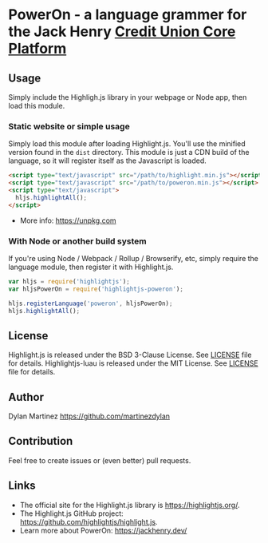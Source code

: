 # PowerOn - a language grammer for the Jack Henry [Credit Union Core Platform](https://www.jackhenry.com/what-we-offer/operations/core-platforms/credit-union-core-platform)

## Usage
Simply include the Highligh.js library in your webpage or Node app, then load this module.

### Static website or simple usage
Simply load this module after loading Highlight.js. You'll use the minified version found in the `dist` directory. This module is just a CDN build of the language, so it will register itself as the Javascript is loaded.

```html
<script type="text/javascript" src="/path/to/highlight.min.js"></script>
<script type="text/javascript" src="/path/to/poweron.min.js"></script>
<script type="text/javascript">
  hljs.highlightAll();
</script>
```

- More info: <https://unpkg.com>

### With Node or another build system
If you're using Node / Webpack / Rollup / Browserify, etc, simply require the language module, then register it with Highlight.js.

```javascript
var hljs = require('highlightjs');
var hljsPowerOn = require('highlightjs-poweron');

hljs.registerLanguage('poweron', hljsPowerOn);
hljs.highlightAll();
```

## License
Highlight.js is released under the BSD 3-Clause License. See [LICENSE](https://github.com/highlightjs/highlight.js/blob/main/LICENSE) file for details.
Highlightjs-luau is released under the MIT License. See [LICENSE](/LICENSE.md) file for details.

## Author
Dylan Martinez <https://github.com/martinezdylan>

## Contribution
Feel free to create issues or (even better) pull requests.

## Links
- The official site for the Highlight.js library is <https://highlightjs.org/>.
- The Highlight.js GitHub project: <https://github.com/highlightjs/highlight.js>.
- Learn more about PowerOn: <https://jackhenry.dev/>
